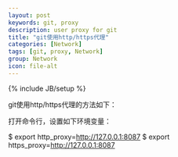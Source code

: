 ```yaml
---
layout: post
keywords: git, proxy
description: user proxy for git
title: "git使用http/https代理"
categories: [Network]
tags: [git, proxy, Network]
group: Network
icon: file-alt
---
```

{% include JB/setup %}

git使用http/https代理的方法如下：

打开命令行，设置如下环境变量：

$ export http_proxy=http://127.0.0.1:8087
$ export https_proxy=http://127.0.0.1:8087

<!--excerpt-->